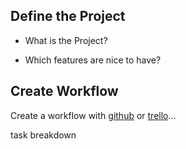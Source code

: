 ## Define the Project

- What is the Project?

- Which features are nice to have?

## Create Workflow

Create a workflow with [github](https://www.github.com) or [trello](https://www.trello.com)...

task breakdown